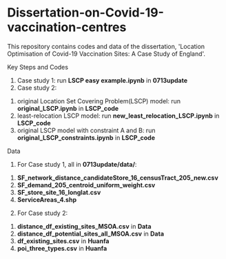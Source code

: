 # Dissertation-on-Covid-19-vaccination-centres

This repository contains codes and data of the dissertation, 'Location Optimisation of Covid-19 Vaccination Sites: A Case Study of England'.  

Key Steps and Codes

1. Case study 1: run **LSCP easy example.ipynb** in **0713update**
2. Case study 2:
1) original Location Set Covering Problem(LSCP) model: run **original_LSCP.ipynb** in **LSCP_code**
2) least-relocation LSCP model: run **new_least_relocation_LSCP.ipynb** in **LSCP_code**
3) original LSCP model with constraint A and B: run **original_LSCP_constraints.ipynb** in **LSCP_code**

Data

1. For Case study 1, all in **0713update/data/**: 
1) **SF_network_distance_candidateStore_16_censusTract_205_new.csv**
2) **SF_demand_205_centroid_uniform_weight.csv**
3) **SF_store_site_16_longlat.csv**
4) **ServiceAreas_4.shp**

2. For Case study 2:
1) **distance_df_existing_sites_MSOA.csv** in **Data**
2) **distance_df_potential_sites_all_MSOA.csv** in **Data**
3) **df_existing_sites.csv** in **Huanfa**
4) **poi_three_types.csv** in **Huanfa**
